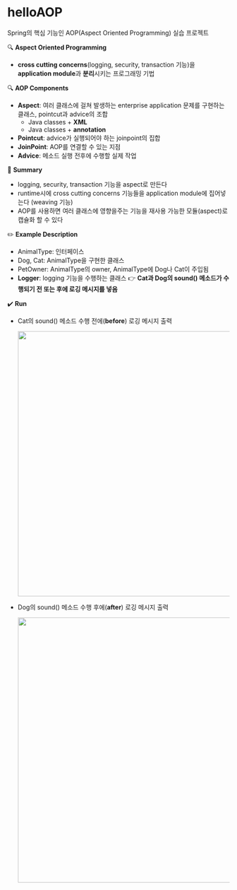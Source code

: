 # helloAOP

Spring의 핵심 기능인 AOP(Aspect Oriented Programming) 실습 프로젝트

🔍 **Aspect Oriented Programming**

- **cross cutting concerns**(logging, security, transaction 기능)을 **application module**과 **분리**시키는 프로그래밍 기법

🔍 **AOP Components**

- **Aspect**: 여러 클래스에 걸쳐 발생하는 enterprise application 문제를 구현하는 클래스, pointcut과 advice의 조합
  - Java classes + **XML**
  - Java classes + **annotation**
- **Pointcut**: advice가 실행되어야 하는 joinpoint의 집합
- **JoinPoint**: AOP를 연결할 수 있는 지점
- **Advice**: 메소드 실행 전후에 수행할 실제 작업

📄 **Summary**

- logging, security, transaction 기능을 aspect로 만든다
- runtime시에 cross cutting concerns 기능들을 application module에 집어넣는다 (weaving 기능)
- AOP를 사용하면 여러 클래스에 영향을주는 기능을 재사용 가능한 모듈(aspect)로 캡슐화 할 수 있다

✏️ **Example Description**

- AnimalType: 인터페이스
- Dog, Cat: AnimalType을 구현한 클래스
- PetOwner: AnimalType의 owner, AnimalType에 Dog나 Cat이 주입됨
- **Logger**: logging 기능을 수행하는 클래스 👉 **Cat과 Dog의 sound() 메소드가 수행되기 전 또는 후에 로깅 메시지를 넣음**

✔️ **Run**

- Cat의 sound() 메소드 수행 전에(**before**) 로깅 메시지 출력

  <img src="https://user-images.githubusercontent.com/56067179/110232628-2c331580-7f62-11eb-93ba-a7baa872d631.PNG" width="600"/>

- Dog의 sound() 메소드 수행 후에(**after**) 로깅 메시지 출력

  <img src="https://user-images.githubusercontent.com/56067179/110232629-2d644280-7f62-11eb-83ca-dde89fb45a75.PNG" width="600"/>
 



